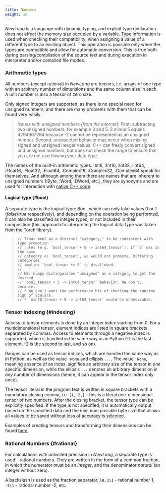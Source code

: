 ```yaml
---
title: Numbers
weight: 10
---
```


*NewLang* is a language with dynamic typing, and explicit type declaration does not affect the memory size occupied by a variable. 
Type information is used when checking their compatibility, when assigning a value of a different type to an existing object. 
This operation is possible only when the types are compatible and allow for automatic conversion. 
This is true both during parsing/compilation of the source text and during execution in interpreter and/or compiled file modes.

### Arithmetic types

All numbers (except rational) in *NewLang* are tensors, i.e. arrays of one type with an arbitrary number of dimensions 
and the same column size in each. A unit number is also a tensor of zero size.

Only signed integers are supported, as there is no special need for unsigned numbers, 
and there are many problems with them that can be found very easily. 

> *Issues with unsigned numbers (from the internet):*
> First, subtracting two unsigned numbers, for example 3 and 5. 
> 3 minus 5 equals 4294967294 because -2 cannot be represented as an unsigned number.
> Second, unexpected behavior may occur when mixing signed and unsigned integer values. 
> C++ can freely convert signed and unsigned numbers, 
> but does not check the range to ensure that you are not overflowing your data type.

The names of the built-in arithmetic types: :Int8, :Int16, :Int32, :Int64, :Float16, :Float32, :Float64, :Complex16, 
:Complex32, :Complex64 speak for themselves. 
And although among them there are names that are inherent to unsigned numbers (:Byte, :Word, :DWord, etc.), 
they are synonyms and are used for interaction with [native C++ code](/docs/types/native/).

#### Logical type {#bool}
A separate type is the logical type: Bool, which can only take values 0 or 1 (*false*/*true* respectively), 
and depending on the operation being performed, it can also be classified as integer types, 
or not included in their composition (this approach to interpreting the logical data type was taken from the Torch library).
>  ```
>  // Treat bool as a distinct "category," to be consistent with type promotion
>  // rules (e.g. `bool_tensor + 5 -> int64_tensor`). If `5` was in the same
>  // category as `bool_tensor`, we would not promote. Differing categories
>  // implies `bool_tensor += 5` is disallowed.
>  //
>  // NB: numpy distinguishes "unsigned" as a category to get the desired
>  // `bool_tensor + 5 -> int64_tensor` behavior. We don't, because:
>  // * We don't want the performance hit of checking the runtime sign of Scalars.
>  // * `uint8_tensor + 5 -> int64_tensor` would be undesirable.
>  ```

### Tensor Indexing {#indexing}
Access to tensor elements is done by an integer index starting from 0. 
For a multidimensional tensor, element indices are listed in square brackets separated by commas. 
Access to elements through a negative index is supported, which is handled in the same way as 
in Python (-1 is the last element, -2 is the second to last, and so on).

Ranges can be used as tensor indices, which are handled the same way as in Python, 
as well as the value `:None` and ellipsis `...`. The value `:None`, meaning absence of an index, 
signifies an arbitrary size of the tensor in *one* specific dimension, while the ellipsis `...` denotes 
an arbitrary dimension in *any* number of dimensions (hence, it can appear in the tensor index only once).

The tensor literal in the program text is written in square brackets with a mandatory closing comma, i.e. `[1, 2,]` - this is 
a literal one-dimensional tensor of two numbers. After the closing bracket, the tensor type can be explicitly specified. 
If the type is not specified, it is automatically output based on the specified data and the minimum possible byte size that allows 
all values to be saved without loss of accuracy is selected.

Examples of creating tensors and transforming their dimensions can be found [here](/docs/types/convert/).

### Rational Numbers {#rational}

For calculations with unlimited precision in *NewLang*, a separate type is used - rational numbers. 
They are written in the form of a common fraction, in which the numerator must be an *integer*, 
and the denominator *natural* (an integer without zero). 

A backslash is used as the fraction separator, i.e. `1\1` - rational number 1, `-5\1` - rational number -5, etc.

